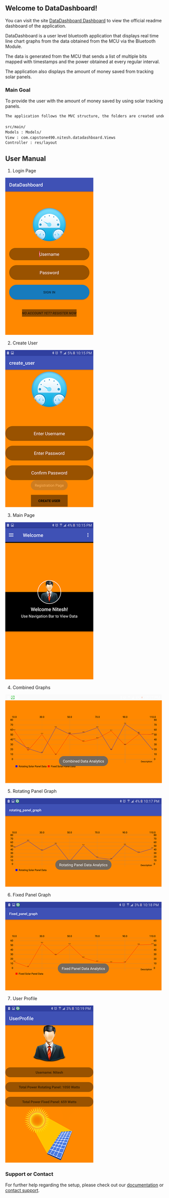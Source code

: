 ## Welcome to DataDashboard!

You can visit the site [DataDashboard Dashboard](https://nitesh2104.github.io/DataDashboard//) to view the official readme dashboard of the application.

DataDashboard is a user level bluetooth application that displays real time line chart graphs from the data obtained from the MCU via the Bluetooth Module.

The data is generated from the MCU that sends a list of multiple bits mapped with timestamps and the power obtained  at every regular interval.

The application also displays the amount of money saved from tracking solar panels.


### Main Goal 

To provide the user with the amount of money saved by using solar tracking panels.


```markdown
The application follows the MVC structure, the folders are created under src/ directory

src/main/
Models : Models/
View : com.capstone490.nitesh.datadashboard.Views
Controller : res/layout

```

## User Manual
1. Login Page

![Login](https://github.com/nitesh2104/DataDashboard/blob/master/Screenshots-DataDashboard/Login.png)

2. Create User

![CreateUser](https://github.com/nitesh2104/DataDashboard/blob/master/Screenshots-DataDashboard/CreateUser.png)

3. Main Page

![MainPage](https://github.com/nitesh2104/DataDashboard/blob/master/Screenshots-DataDashboard/Welcome.png)

4. Combined Graphs

![CombinedGraph](https://github.com/nitesh2104/DataDashboard/blob/master/Screenshots-DataDashboard/CombinedGraph.png)

5. Rotating Panel Graph

![RotatingPanelGraph](https://github.com/nitesh2104/DataDashboard/blob/master/Screenshots-DataDashboard/RotatingPanelGraph.png)

6. Fixed Panel Graph

![FixedPanelGraph](https://github.com/nitesh2104/DataDashboard/blob/master/Screenshots-DataDashboard/FixedPanelGraph.png)

7. User Profile

![UserProfile](https://github.com/nitesh2104/DataDashboard/blob/master/Screenshots-DataDashboard/UserProfile.png)


### Support or Contact

For further help regarding the setup, please check out our [documentation](https://github.com/nitesh2104/DataDashboard/tree/master/Documentation) or [contact support](https://nitesharora21@gmail.com).
